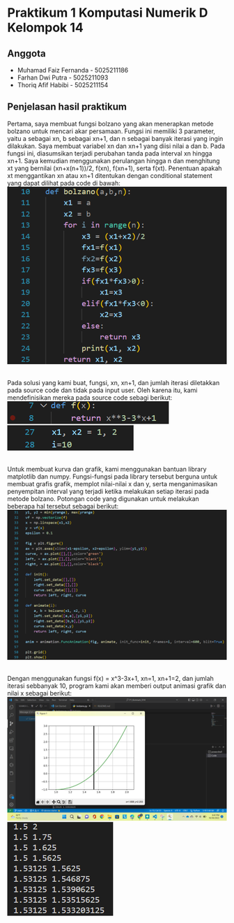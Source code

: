 # Praktikum 1 Komputasi Numerik D Kelompok 14
## Anggota
* Muhamad Faiz Fernanda - 5025211186
* Farhan Dwi Putra - 5025211093
* Thoriq Afif Habibi - 5025211154
## Penjelasan hasil praktikum
Pertama, saya membuat fungsi bolzano yang akan menerapkan metode bolzano untuk mencari akar persamaan. Fungsi ini memiliki 3 parameter, yaitu a sebagai xn, b sebagai xn+1, dan n sebagai banyak iterasi yang ingin dilakukan. Saya membuat variabel xn dan xn+1 yang diisi nilai a dan b. Pada fungsi ini, diasumsikan terjadi perubahan tanda pada interval xn hingga xn+1. Saya kemudian menggunakan perulangan hingga n dan menghitung xt yang bernilai (xn+x(n+1))/2, f(xn), f(xn+1), serta f(xt). Penentuan apakah xt menggantikan xn atau xn+1 ditentukan dengan conditional statement yang dapat dilihat pada code di bawah:<br/>
![Fungsi Metode Bolzano](Screenshot_20221030_084113.png)

<br/>Pada solusi yang kami buat, fungsi, xn, xn+1, dan jumlah iterasi diletakkan pada source code dan tidak pada input user. Oleh karena itu, kami mendefinisikan mereka pada source code sebagi berikut:<br/>
![[fungsi](fungsi (1).png)](https://github.com/Thoriqaafif/P1_Komnum_D14/blob/main/fungsi%20(1).png) <br/>
![[variabel](fungsi (2).png)](https://github.com/Thoriqaafif/P1_Komnum_D14/blob/main/fungsi%20(2).png)

<br/>Untuk membuat kurva dan grafik, kami menggunakan bantuan library matplotlib dan numpy. Fungsi-fungsi pada library tersebut berguna untuk membuat grafis grafik, memplot nilai-nilai x dan y, serta menganimasikan penyempitan interval yang terjadi ketika melakukan setiap iterasi pada metode bolzano. Potongan code yang digunakan untuk melakukan beberapa hal tersebut sebagai berikut:<br/>
![code buat grafik.png](https://github.com/Thoriqaafif/P1_Komnum_D14/blob/main/code%20buat%20grafik.png)

<br/>Dengan menggunakan fungsi f(x) = x^3-3x+1, xn=1, xn+1=2, dan jumlah iterasi sebbanyak 10, program kami akan memberi output animasi grafik dan nilai x sebagai berikut:<br/>
![grafik](https://github.com/Thoriqaafif/P1_Komnum_D14/blob/main/Screenshot_20221030_084139.png)<br/>
![output](https://github.com/Thoriqaafif/P1_Komnum_D14/blob/main/Screenshot_20221030_084154.png)
